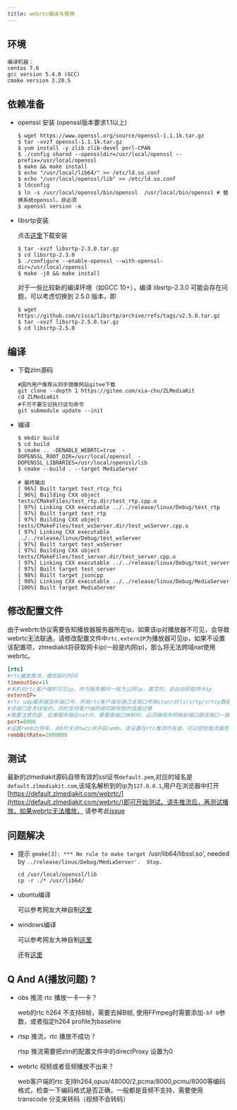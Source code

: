 ```yaml
---
title: webrtc编译与使用
---
```


## 环境

```shell
编译机器：
centos 7.6
gcc version 5.4.0 (GCC)
cmake version 3.20.5
```

## 依赖准备

- openssl 安装 (openssl版本要求1.1以上)

    ```shell
    $ wget https://www.openssl.org/source/openssl-1.1.1k.tar.gz
    $ tar -xvzf openssl-1.1.1k.tar.gz
    $ yum install -y zlib zlib-devel perl-CPAN
    $ ./config shared --openssldir=/usr/local/openssl --prefix=/usr/local/openssl
    $ make && make install
    $ echo "/usr/local/lib64/" >> /etc/ld.so.conf
    $ echo "/usr/local/openssl/lib" >> /etc/ld.so.conf
    $ ldconfig
    $ ln -s /usr/local/openssl/bin/openssl  /usr/local/bin/openssl # 替换系统openssl，非必须
    $ openssl version -a
    ```

- libsrtp安装

    点击[这里](https://codeload.github.com/cisco/libsrtp/tar.gz/refs/tags/v2.3.0)下载安装

    ```shell
    $ tar -xvzf libsrtp-2.3.0.tar.gz
    $ cd libsrtp-2.3.0
    $ ./configure --enable-openssl --with-openssl-dir=/usr/local/openssl
    $ make -j8 && make install
    ```

    对于一些比较新的编译环境（如GCC 10+），编译 libsrtp-2.3.0 可能会存在问题，可以考虑切换到 2.5.0 版本，即
    ```
    $ wget https://github.com/cisco/libsrtp/archive/refs/tags/v2.5.0.tar.gz
    $ tar -xvzf libsrtp-2.5.0.tar.gz
    $ cd libsrtp-2.5.0
    ```

## 编译

- 下载zlm源码

    ```shell
    #国内用户推荐从同步镜像网站gitee下载 
    git clone --depth 1 https://gitee.com/xia-chu/ZLMediaKit
    cd ZLMediaKit
    #千万不要忘记执行这句命令
    git submodule update --init
    ```

- 编译

    ```shell
    $ mkdir build
    $ cd build
    $ cmake .. -DENABLE_WEBRTC=true  -DOPENSSL_ROOT_DIR=/usr/local/openssl  -DOPENSSL_LIBRARIES=/usr/local/openssl/lib
    $ cmake --build . --target MediaServer
    
    # 最终输出
    [ 96%] Built target test_rtcp_fci
    [ 96%] Building CXX object tests/CMakeFiles/test_rtp.dir/test_rtp.cpp.o
    [ 97%] Linking CXX executable ../../release/linux/Debug/test_rtp
    [ 97%] Built target test_rtp
    [ 97%] Building CXX object tests/CMakeFiles/test_wsServer.dir/test_wsServer.cpp.o
    [ 97%] Linking CXX executable ../../release/linux/Debug/test_wsServer
    [ 97%] Built target test_wsServer
    [ 97%] Building CXX object tests/CMakeFiles/test_server.dir/test_server.cpp.o
    [ 97%] Linking CXX executable ../../release/linux/Debug/test_server
    [ 97%] Built target test_server
    [ 98%] Built target jsoncpp
    [ 98%] Linking CXX executable ../../release/linux/Debug/MediaServer
    [100%] Built target MediaServer
    ```
## 修改配置文件
由于webrtc协议需要告知播放器服务器所在ip，如果该ip对播放器不可见，会导致webrtc无法联通。请修改配置文件中`rtc.externIP`为播放器可见ip，如果不设置该配置项，zlmediakit将获取网卡ip(一般是内网ip)，那么将无法跨域nat使用webrtc。
```ini
[rtc]
#rtc播放推流、播放超时时间
timeoutSec=15
#本机对rtc客户端的可见ip，作为服务器时一般为公网ip，置空时，会自动获取网卡ip
externIP=
#rtc udp服务器监听端口号，所有rtc客户端将通过该端口传输stun/dtls/srtp/srtcp数据，
#该端口是多线程的，同时支持客户端网络切换导致的连接迁移
#需要注意的是，如果服务器在nat内，需要做端口映射时，必须确保外网映射端口跟该端口一致
port=8000
#设置remb比特率，非0时关闭twcc并开启remb。该设置在rtc推流时有效，可以控制推流画质
rembBitRate=1000000
```

## 测试

最新的zlmediakit源码自带有效的ssl证书`default.pem`,对应的域名是`default.zlmediakit.com`,该域名解析到的ip为`127.0.0.1`,用户在浏览器中打开 [https://default.zlmediakit.com/webrtc/](https://default.zlmediakit.com/webrtc/)即可开始测试。请先推流后，再测试播放。如果webrtc无法播放，
请参考此[issue](https://github.com/ZLMediaKit/ZLMediaKit/issues/1277)

## 问题解决

- 提示 `gmake[3]: *** No rule to make target `/usr/lib64/libssl.so', needed by `../release/linux/Debug/MediaServer'.  Stop.`

    ```
    cd /usr/local/openssl/lib
    cp -r ./* /usr/lib64/
    ```
- ubuntu编译

  可以参考网友大神自制[这里](https://blog.csdn.net/haysonzeng/article/details/116754065)

- windows编译

  可以参考网友大神自制[这里](https://blog.csdn.net/byna11sina11/article/details/119786889)

  还有[这里](https://github.com/ZLMediaKit/ZLMediaKit/issues/1081#issuecomment-910141630)
## Q And A(播放问题) ?
- obs 推流 rtc 播放一卡一卡？

  web的rtc h264 不支持B帧，需要去掉B帧, 使用FFmpeg时需要添加`-bf 0`参数，或者指定h264 profile为baseline

- rtsp 推流，rtc 播放不成功？

  rtsp 推流需要把zlm的配置文件中的directProxy 设置为0

- webrtc 视频或者音频播放不出来？

  web客户端的rtc 支持h264,opus/48000/2,pcma/8000,pcmu/8000等编码格式，检查一下编码格式是否正确，一般都是音频不支持，需要使用transcode 分支来转码（视频不会转码）

